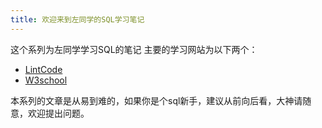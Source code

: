 ```yaml
---
title: 欢迎来到左同学的SQL学习笔记
---
```

这个系列为左同学学习SQL的笔记
主要的学习网站为以下两个：
- [LintCode](https://www.lintcode.com/learn?dimension_id=1&level_id=2)
- [W3school](https://www.w3school.com.cn/sql/sql_syntax.asp)

本系列的文章是从易到难的，如果你是个sql新手，建议从前向后看，大神请随意，欢迎提出问题。